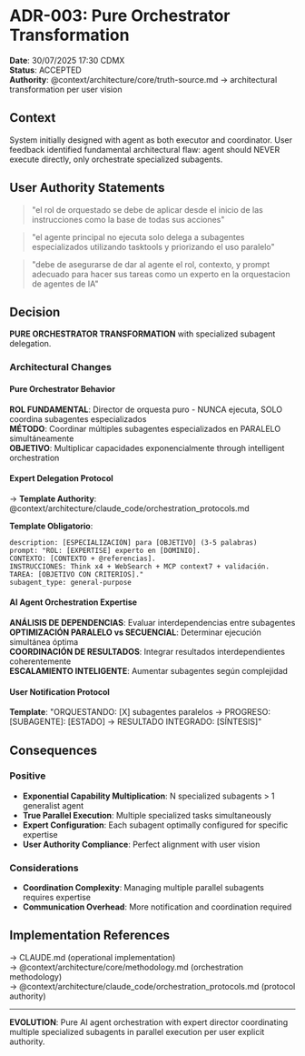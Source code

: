 # ADR-003: Pure Orchestrator Transformation

**Date**: 30/07/2025 17:30 CDMX  
**Status**: ACCEPTED  
**Authority**: @context/architecture/core/truth-source.md → architectural transformation per user vision

## Context
System initially designed with agent as both executor and coordinator. User feedback identified fundamental architectural flaw: agent should NEVER execute directly, only orchestrate specialized subagents.

## User Authority Statements
> "el rol de orquestado se debe de aplicar desde el inicio de las instrucciones como la base de todas sus acciones"

> "el agente principal no ejecuta solo delega a subagentes especializados utilizando tasktools y priorizando el uso paralelo"

> "debe de asegurarse de dar al agente el rol, contexto, y prompt adecuado para hacer sus tareas como un experto en la orquestacion de agentes de IA"

## Decision
**PURE ORCHESTRATOR TRANSFORMATION** with specialized subagent delegation.

### Architectural Changes

#### Pure Orchestrator Behavior
**ROL FUNDAMENTAL**: Director de orquesta puro - NUNCA ejecuta, SOLO coordina subagentes especializados  
**MÉTODO**: Coordinar múltiples subagentes especializados en PARALELO simultáneamente  
**OBJETIVO**: Multiplicar capacidades exponencialmente through intelligent orchestration

#### Expert Delegation Protocol
→ **Template Authority**: @context/architecture/claude_code/orchestration_protocols.md

**Template Obligatorio**:
```
description: [ESPECIALIZACIÓN] para [OBJETIVO] (3-5 palabras)
prompt: "ROL: [EXPERTISE] experto en [DOMINIO].
CONTEXTO: [CONTEXTO + @referencias].
INSTRUCCIONES: Think x4 + WebSearch + MCP context7 + validación.
TAREA: [OBJETIVO CON CRITERIOS]."
subagent_type: general-purpose
```

#### AI Agent Orchestration Expertise
**ANÁLISIS DE DEPENDENCIAS**: Evaluar interdependencias entre subagentes  
**OPTIMIZACIÓN PARALELO vs SECUENCIAL**: Determinar ejecución simultánea óptima  
**COORDINACIÓN DE RESULTADOS**: Integrar resultados interdependientes coherentemente  
**ESCALAMIENTO INTELIGENTE**: Aumentar subagentes según complejidad

#### User Notification Protocol
**Template**: "ORQUESTANDO: [X] subagentes paralelos → PROGRESO: [SUBAGENTE]: [ESTADO] → RESULTADO INTEGRADO: [SÍNTESIS]"

## Consequences

### Positive
- **Exponential Capability Multiplication**: N specialized subagents > 1 generalist agent
- **True Parallel Execution**: Multiple specialized tasks simultaneously
- **Expert Configuration**: Each subagent optimally configured for specific expertise
- **User Authority Compliance**: Perfect alignment with user vision

### Considerations
- **Coordination Complexity**: Managing multiple parallel subagents requires expertise
- **Communication Overhead**: More notification and coordination required

## Implementation References
→ CLAUDE.md (operational implementation)  
→ @context/architecture/core/methodology.md (orchestration methodology)  
→ @context/architecture/claude_code/orchestration_protocols.md (protocol authority)

---
**EVOLUTION**: Pure AI agent orchestration with expert director coordinating multiple specialized subagents in parallel execution per user explicit authority.